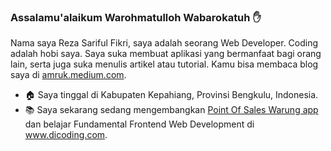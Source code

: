 ### Assalamu'alaikum Warohmatulloh Wabarokatuh :hand:
Nama saya Reza Sariful Fikri, saya adalah seorang Web Developer. Coding adalah hobi saya. Saya suka membuat aplikasi yang bermanfaat bagi orang lain, serta juga suka menulis artikel atau tutorial. Kamu bisa membaca blog saya di [amruk.medium.com](https://amrukcode.medium.com).

- :house: Saya tinggal di Kabupaten Kepahiang, Provinsi Bengkulu, Indonesia.
- :books: Saya sekarang sedang mengembangkan [Point Of Sales Warung app](https://github.com/rezafikkri/Point-Of-Sales-Warung) dan belajar Fundamental Frontend Web Development di www.dicoding.com.
